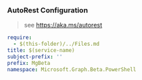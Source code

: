 ### AutoRest Configuration

> see https://aka.ms/autorest

``` yaml
require:
  - $(this-folder)/../Files.md
title: $(service-name)
subject-prefix: ''
prefix: MgBeta
namespace: Microsoft.Graph.Beta.PowerShell
```
